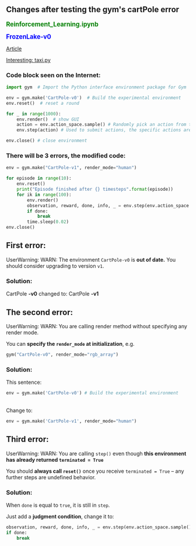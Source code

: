 ## Changes after testing the gym's cartPole error

<span style="color: green; font-weight:bold; font-size: larger">Reinforcement_Learning.ipynb</span>

<span style="color: blue; font-weight:bold; font-size: larger">FrozenLake-v0</span>

[Article](https://blog.csdn.net/insid1out/article/details/128654843)

[Interesting: taxi.py](https://raw.githubusercontent.com/openai/gym/master/gym/envs/toy_text/taxi.py)

### Code block seen on the Internet:

```py
import gym  # Import the Python interface environment package for Gym

env = gym.make('CartPole-v0')  # Build the experimental environment
env.reset()  # reset a round

for _ in range(1000):
    env.render()  # show GUI
    action = env.action_space.sample() # Randomly pick an action from the action space
    env.step(action) # Used to submit actions, the specific actions are in brackets

env.close() # close environment
```

### There will be 3 errors, the modified code:

```py
env = gym.make("CartPole-v1", render_mode="human")

for episode in range(10):
    env.reset()
    print("Episode finished after {} timesteps".format(episode))
    for ik in range(100):
        env.render()
        observation, reward, done, info, _ = env.step(env.action_space.sample())
        if done:
            break
        time.sleep(0.02)
env.close()
```

## First error:

UserWarning: WARN: The environment `CartPole-v0` is **out of date.** You should consider upgrading to version `v1`.

### Solution:

CartPole **-v0** changed to: CartPole **-v1**

## The second error:

UserWarning: WARN: You are calling render method without specifying any render mode.

You can **specify the `render_mode` at initialization**, e.g.

```py
gym("CartPole-v0", render_mode="rgb_array")
```

### Solution:

This sentence:

```py
env = gym.make('CartPole-v0') # Build the experimental environment
```

<br>
Change to:

```py
env = gym.make('CartPole-v1', render_mode="human")
```

## Third error:

UserWarning: WARN: You are calling `step()` even though **this environment has already returned `terminated = True`**

You should **always call `reset()`** once you receive `terminated = True` &ndash; any further steps are undefined behavior.

### Solution:

When `done` is equal to `true`, it is still in `step`.

Just add a **judgment condition**, change it to:

```py
observation, reward, done, info, _ = env.step(env.action_space.sample())
if done:
    break
```

<br>
